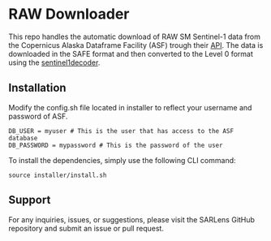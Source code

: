 # RAW Downloader

This repo handles the automatic download of RAW SM Sentinel-1 data from the Copernicus Alaska Dataframe Facility (ASF) trough their [API](https://docs.asf.alaska.edu/asf_search/basics/). The data is downloaded in the SAFE format and then converted to the Level 0 format using the [sentinel1decoder](https://github.com/Rich-Hall/sentinel1decoder).


## Installation

Modify the config.sh file located in installer to reflect your username and password of ASF.

```
DB_USER = myuser # This is the user that has access to the ASF database
DB_PASSWORD = mypassword # This is the password of the user
```



To install the dependencies, simply use the following CLI command:

```
source installer/install.sh
```

## Support

For any inquiries, issues, or suggestions, please visit the SARLens GitHub repository and submit an issue or pull request.

